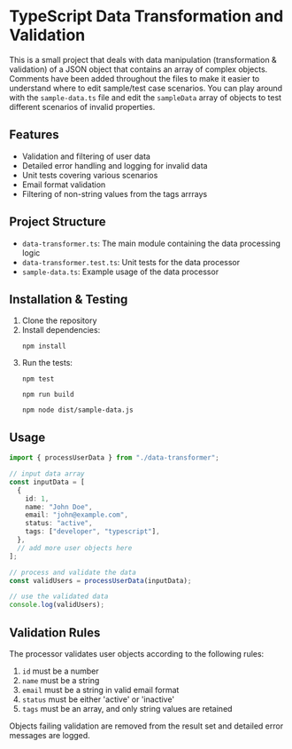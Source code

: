 # TypeScript Data Transformation and Validation

This is a small project that deals with data manipulation (transformation & validation) of a JSON object that contains an array of complex objects.
Comments have been added throughout the files to make it easier to understand where to edit sample/test case scenarios. You can play around with the `sample-data.ts` file and edit the `sampleData` array of objects to test different scenarios of invalid properties.

## Features

- Validation and filtering of user data
- Detailed error handling and logging for invalid data
- Unit tests covering various scenarios
- Email format validation
- Filtering of non-string values from the tags arrrays

## Project Structure

- `data-transformer.ts`: The main module containing the data processing logic
- `data-transformer.test.ts`: Unit tests for the data processor
- `sample-data.ts`: Example usage of the data processor

## Installation & Testing

1. Clone the repository
2. Install dependencies:
   ```
   npm install
   ```
3. Run the tests:
   ```
   npm test
   ```
   ```
   npm run build
   ```
   ```
   npm node dist/sample-data.js
   ```

## Usage

```typescript
import { processUserData } from "./data-transformer";

// input data array
const inputData = [
  {
    id: 1,
    name: "John Doe",
    email: "john@example.com",
    status: "active",
    tags: ["developer", "typescript"],
  },
  // add more user objects here
];

// process and validate the data
const validUsers = processUserData(inputData);

// use the validated data
console.log(validUsers);
```

## Validation Rules

The processor validates user objects according to the following rules:

1. `id` must be a number
2. `name` must be a string
3. `email` must be a string in valid email format
4. `status` must be either 'active' or 'inactive'
5. `tags` must be an array, and only string values are retained

Objects failing validation are removed from the result set and detailed error messages are logged.
